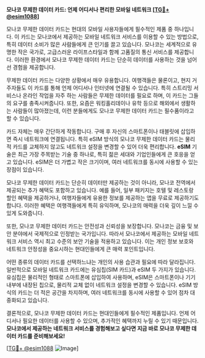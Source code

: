 **모나코 무제한 데이터 카드: 언제 어디서나 편리한 모바일 네트워크 [[TG💪+ @esim1088](https://t.me/s/esim1088)]**

모나코 무제한 데이터 카드는 현대의 모바일 사용자들에게 필수적인 제품 중 하나입니다. 이 카드는 모나코에서 제공하는 모바일 네트워크 서비스를 이용할 수 있는 방법으로, 특히 데이터 소비가 많은 사람들에게 큰 인기를 끌고 있습니다. 모나코는 세계적으로 유명한 작은 국가로, 고급스러운 라이프스타일과 함께 고품질의 통신 서비스를 제공합니다. 이러한 환경에서 모나코 무제한 데이터 카드는 단순히 데이터를 사용하는 것을 넘어선 경험을 제공합니다.

무제한 데이터 카드는 다양한 상황에서 매우 유용합니다. 여행객들은 물론이고, 현지 거주자들도 이 카드를 통해 언제 어디서나 인터넷에 연결될 수 있습니다. 특히 스트리밍 서비스나 온라인 작업을 자주 하는 사람들은 무제한 데이터를 필요로 하며, 이 카드는 그들의 요구를 충족시켜줍니다. 또한, 요즘은 워킹홀리데이나 유학 등으로 해외에서 생활하는 사람들이 많아졌는데, 이런 분들에게도 모나코 무제한 데이터 카드는 필수품이라고 할 수 있습니다.

카드 자체는 매우 간단하게 작동합니다. 구매 후 자신의 스마트폰이나 태블릿에 삽입하면 즉시 네트워크에 연결됩니다. 특히 eSIM 방식의 모나코 무제한 데이터 카드는 물리적 카드를 교체하지 않고도 네트워크 설정을 변경할 수 있어 더욱 편리합니다. **eSIM** 기술은 최근 가장 주목받는 기술 중 하나로, 특히 젊은 세대와 기업인들에게 큰 호응을 얻고 있습니다. eSIM은 더 가볍고 작은 크기이며, 여러 네트워크를 동시에 사용할 수 있는 장점이 있습니다.

모나코 무제한 데이터 카드는 단순히 데이터만 제공하는 것이 아니라, 모나코 전역에서 제공되는 추가 혜택도 포함하고 있습니다. 예를 들어, 일부 패키지는 호텔 및 레스토랑 할인 혜택을 제공하거나, 여행자들에게 유용한 정보를 제공하는 앱을 무료로 제공하기도 합니다. 이러한 혜택은 여행객들에게 특히 유익하며, 모나코의 매력을 더욱 깊이 느낄 수 있게 도와줍니다.

또한, 모나코 무제한 데이터 카드는 안전성과 신뢰성을 보장합니다. 모나코는 금융 및 보안 분야에서 국제적으로 인정받는 국가입니다. 따라서 모나코에서 제공하는 모바일 네트워크 서비스 역시 최고 수준의 보안 기술을 적용하고 있습니다. 이는 개인 정보 보호와 네트워크 안정성을 중요시하는 현대인들에게 큰 매력 포인트입니다.

어떤 종류의 데이터 카드를 선택하느냐는 개인의 사용 습관과 필요에 따라 달라집니다. 일반적으로 모바일 네트워크 카드에는 유심칩(SIM 카드)과 eSIM 두 가지가 있습니다. 유심칩은 물리적인 형태로 스마트폰에 삽입하여 사용하며, eSIM은 스마트폰이나 기기 내부에 내장된 칩으로, 물리적 교체 없이 네트워크 설정을 변경할 수 있습니다. eSIM 방식의 카드는 더 적은 공간을 차지하며, 여러 네트워크를 동시에 사용할 수 있어 점차 대중화되고 있습니다.

결론적으로, 모나코 무제한 데이터 카드는 현대인들에게 필수적인 제품입니다. 언제 어디서나 필요한 데이터를 사용할 수 있으며, 추가적인 혜택까지 누릴 수 있기 때문입니다. **모나코에서 제공하는 네트워크 서비스를 경험해보고 싶다면 지금 바로 모나코 무제한 데이터 카드를 준비해보세요!** 

[[TG💪+ @esim1088](https://t.me/s/esim1088) ![Image](https://i.postimg.cc/Y0z9fWf4/image.png)]